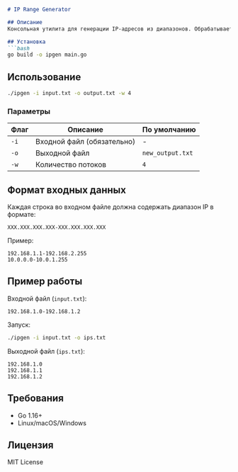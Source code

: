 

```markdown
# IP Range Generator

## Описание
Консольная утилита для генерации IP-адресов из диапазонов. Обрабатывает входной файл параллельно с использованием горутин.

## Установка
```bash
go build -o ipgen main.go
```

## Использование
```bash
./ipgen -i input.txt -o output.txt -w 4
```

### Параметры
| Флаг | Описание                  | По умолчанию     |
|------|--------------------------|-----------------|
| `-i` | Входной файл (обязательно)| -               |
| `-o` | Выходной файл            | `new_output.txt`|
| `-w` | Количество потоков       | `4`             |

## Формат входных данных
Каждая строка во входном файле должна содержать диапазон IP в формате:
```
XXX.XXX.XXX.XXX-XXX.XXX.XXX.XXX
```

Пример:
```
192.168.1.1-192.168.2.255
10.0.0.0-10.0.1.255
```

## Пример работы
Входной файл (`input.txt`):
```
192.168.1.0-192.168.1.2
```

Запуск:
```bash
./ipgen -i input.txt -o ips.txt
```

Выходной файл (`ips.txt`):
```
192.168.1.0
192.168.1.1
192.168.1.2
```

## Требования
- Go 1.16+
- Linux/macOS/Windows

## Лицензия
MIT License
```
